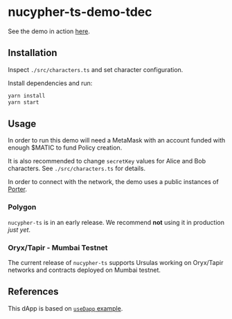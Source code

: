 # nucypher-ts-demo-tdec

See the demo in action [here](https://nucypher-ts-demo-tdec.netlify.app/).

## Installation

Inspect `./src/characters.ts` and set character configuration.

Install dependencies and run:

```bash
yarn install
yarn start
```

## Usage

In order to run this demo will need a MetaMask with an account funded with enough $MATIC to fund Policy creation.

It is also recommended to change `secretKey` values for Alice and Bob characters. See `./src/characters.ts` for details.

In order to connect with the network, the demo uses a public instances of [Porter](https://docs.nucypher.com/en/latest/application_development/web_development.html#running-porter).

### Polygon

`nucypher-ts` is in an early release. We recommend **not** using it in production _just yet_.

### Oryx/Tapir - Mumbai Testnet

The current release of `nucypher-ts` supports Ursulas working on Oryx/Tapir networks and contracts deployed on Mumbai testnet.

## References

This dApp is based on [`useDapp` example](https://github.com/EthWorks/useDapp/tree/master/packages/example).
